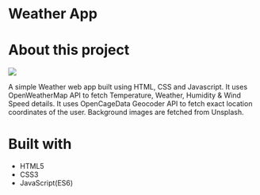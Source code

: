#  Weather App

# About this project 

<img src="https://github.com/shraddhagarat/Weatherapp/blob/main/icons/Screenshot%202022-07-21%20at%2017.49.47.png"/>

A simple Weather web app built using HTML, CSS and Javascript. It uses OpenWeatherMap API to fetch Temperature, Weather, Humidity & Wind Speed details. It uses OpenCageData Geocoder API to fetch exact location coordinates of the user. Background images are fetched from Unsplash. 

# Built with 

<ul>
<li>HTML5</li>
<li>CSS3</li>
<li>JavaScript(ES6)</li>
</ul>
